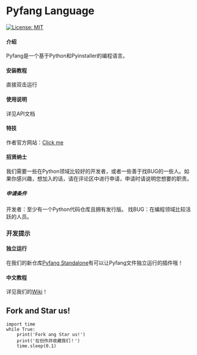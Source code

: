 # Pyfang Language

[![License: MIT](https://img.shields.io/badge/License-MIT-blue.svg)](https://www.gnu.org/licenses/mit)

#### 介绍

Pyfang是一个基于Python和Pyinstaller的编程语言。

#### 安装教程

直接双击运行

#### 使用说明

详见API文档

#### 特技

作者官方网站：[Click me](http://fangcat-1.icoc.vc)

#### 招贤纳士 

我们需要一些在Python领域比较好的开发者，或者一些善于找BUG的一些人。如果你感兴趣，想加入的话，请在评论区中进行申请，申请时请说明您想要的职责。
##### 申请条件 

开发者：至少有一个Python代码仓库且拥有发行版。
找BUG：在编程领域比较活跃的人员。
### 开发提示

#### 独立运行

在我们的新仓库[Pyfang Standalone](http://gitee.com/Fangcatchina/pyfang-standalone)有可以让Pyfang文件独立运行的插件哦！
#### 中文教程 

详见我们的[Wiki](https://gitee.com/Fangcatchina/pyfang-language/wikis/Home)！

## Fork and Star us!
```
import time
while True:
    print('Fork ang Star us!')
    print('在创作并收藏我们！')
    time.sleep(0.1)
```
